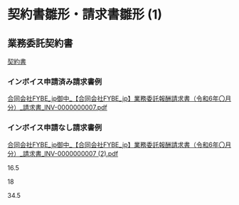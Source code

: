 # 契約書雛形・請求書雛形 (1)

## 業務委託契約書

[契約書](%E5%A5%91%E7%B4%84%E6%9B%B8%E9%9B%9B%E5%BD%A2%E3%83%BB%E8%AB%8B%E6%B1%82%E6%9B%B8%E9%9B%9B%E5%BD%A2%20(1)%2017700eb0c973804e8f85db67c00dd5d4/%E5%A5%91%E7%B4%84%E6%9B%B8%2017700eb0c97381a28b4ce399179935f2.md)

### インボイス申請済み請求書例

[合同会社FYBE_jp御中_【合同会社FYBE_jp】業務委託報酬請求書（令和6年〇月分）_請求書_INV-0000000007.pdf](%E5%A5%91%E7%B4%84%E6%9B%B8%E9%9B%9B%E5%BD%A2%E3%83%BB%E8%AB%8B%E6%B1%82%E6%9B%B8%E9%9B%9B%E5%BD%A2%20(1)%2017700eb0c973804e8f85db67c00dd5d4/%25E5%2590%2588%25E5%2590%258C%25E4%25BC%259A%25E7%25A4%25BEFYBE_jp%25E5%25BE%25A1%25E4%25B8%25AD_%25E3%2580%2590%25E5%2590%2588%25E5%2590%258C%25E4%25BC%259A%25E7%25A4%25BEFYBE_jp%25E3%2580%2591%25E6%25A5%25AD%25E5%258B%2599%25E5%25A7%2594%25E8%25A8%2597%25E5%25A0%25B1%25E9%2585%25AC%25E8%25AB%258B%25E6%25B1%2582%25E6%259B%25B8%25EF%25BC%2588%25E4%25BB%25A4%25E5%2592%258C6%25E5%25B9%25B4%25E3%2580%2587%25E6%259C%2588%25E5%2588%2586%25EF%25BC%2589_%25E8%25AB%258B%25E6%25B1%2582%25E6%259B%25B8_INV-0000000007.pdf)

### インボイス申請なし請求書例

[合同会社FYBE_jp御中_【合同会社FYBE_jp】業務委託報酬請求書（令和6年〇月分）_請求書_INV-0000000007 (2).pdf](%E5%A5%91%E7%B4%84%E6%9B%B8%E9%9B%9B%E5%BD%A2%E3%83%BB%E8%AB%8B%E6%B1%82%E6%9B%B8%E9%9B%9B%E5%BD%A2%20(1)%2017700eb0c973804e8f85db67c00dd5d4/%25E5%2590%2588%25E5%2590%258C%25E4%25BC%259A%25E7%25A4%25BEFYBE_jp%25E5%25BE%25A1%25E4%25B8%25AD_%25E3%2580%2590%25E5%2590%2588%25E5%2590%258C%25E4%25BC%259A%25E7%25A4%25BEFYBE_jp%25E3%2580%2591%25E6%25A5%25AD%25E5%258B%2599%25E5%25A7%2594%25E8%25A8%2597%25E5%25A0%25B1%25E9%2585%25AC%25E8%25AB%258B%25E6%25B1%2582%25E6%259B%25B8%25EF%25BC%2588%25E4%25BB%25A4%25E5%2592%258C6%25E5%25B9%25B4%25E3%2580%2587%25E6%259C%2588%25E5%2588%2586%25EF%25BC%2589_%25E8%25AB%258B%25E6%25B1%2582%25E6%259B%25B8_INV-0000000007_(2).pdf)

16.5

18

34.5